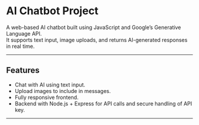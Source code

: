 # AI Chatbot Project

A web-based AI chatbot built using JavaScript and Google’s Generative Language API.  
It supports text input, image uploads, and returns AI-generated responses in real time.

---

## **Features**

- Chat with AI using text input.
- Upload images to include in messages.
- Fully responsive frontend.
- Backend with Node.js + Express for API calls and secure handling of API key.

---


